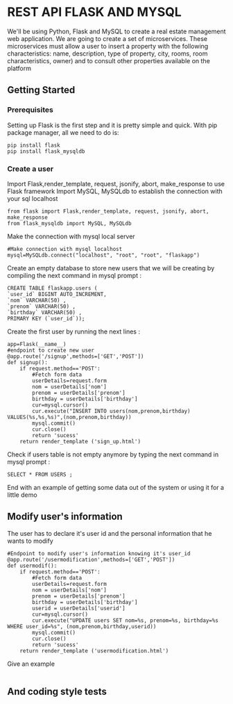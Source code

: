 # REST API FLASK AND MYSQL

We'll be using Python, Flask and MySQL to create a real estate management web application. We are going to create a set of microservices. These microservices must allow a user to insert a property with the following characteristics: name, description, type of property, city, rooms, room characteristics, owner) and to consult other properties available on the platform

## Getting Started

### Prerequisites 

Setting up Flask is the first step and it is pretty simple and quick. With pip package manager, all we need to do is: 

```
pip install flask
pip install flask_mysqldb
```

### Create a user
Import Flask,render_template, request, jsonify, abort, make_response to use Flask framework
Import MySQL, MySQLdb to establish the connection with your sql localhost
```
from flask import Flask,render_template, request, jsonify, abort, make_response
from flask_mysqldb import MySQL, MySQLdb
```
Make the connection with mysql local server
```
#Make connection with mysql localhost
mysql=MySQLdb.connect("localhost", "root", "root", "flaskapp")
```
Create an empty database to store new users that we will be creating by compiling the next command in mysql prompt :
```
CREATE TABLE flaskapp.users (
`user_id` BIGINT AUTO_INCREMENT,
`nom` VARCHAR(50) ,
`prenom` VARCHAR(50) ,
`birthday` VARCHAR(50) ,
PRIMARY KEY (`user_id`));
```
Create the first user by running the next lines :
```
app=Flask(__name__)
#endpoint to create new user
@app.route('/signup',methods=['GET','POST'])
def signup():
    if request.method=='POST':
        #Fetch form data
        userDetails=request.form
        nom = userDetails['nom']
        prenom = userDetails['prenom']
        birthday = userDetails['birthday']
        cur=mysql.cursor()
        cur.execute("INSERT INTO users(nom,prenom,birthday) VALUES(%s,%s,%s)",(nom,prenom,birthday))
        mysql.commit()
        cur.close()
        return 'sucess'
    return render_template ('sign_up.html')
```
Check if users table is not empty anymore by typing the next command in mysql prompt :

```
SELECT * FROM USERS ;
```

End with an example of getting some data out of the system or using it for a little demo

## Modify user's information

The user has to declare it's user id and the personal information that he wants to modify

```
#Endpoint to modify user's information knowing it's user_id
@app.route('/usermodification',methods=['GET','POST'])
def usermodif():
    if request.method=='POST':
        #Fetch form data
        userDetails=request.form
        nom = userDetails['nom']
        prenom = userDetails['prenom']
        birthday = userDetails['birthday']
        userid = userDetails['userid']
        cur=mysql.cursor()
        cur.execute("UPDATE users SET nom=%s, prenom=%s, birthday=%s WHERE user_id=%s", (nom,prenom,birthday,userid))
        mysql.commit()
        cur.close()
        return 'sucess'
    return render_template ('usermodification.html')
```
Give an example
```
```

## And coding style tests
